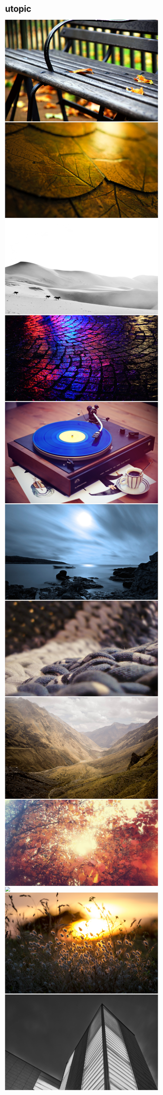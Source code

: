 # utopic

<img src=https://raw.githubusercontent.com/azzamsa/ubuntu-wallpapers/main/curated/utopic/Empty_Space_by_Glenn_Rayat.jpg>

<img src=https://raw.githubusercontent.com/azzamsa/ubuntu-wallpapers/main/curated/utopic/Golden_leaves_by_Mauro_Campanelli.jpg>

<img src=https://raw.githubusercontent.com/azzamsa/ubuntu-wallpapers/main/curated/utopic/Horses_on_sand_dunes_by_Matthias_Siewert.jpg>

<img src=https://raw.githubusercontent.com/azzamsa/ubuntu-wallpapers/main/curated/utopic/Kronach_leuchtet_2014_by_Brian_Fox.jpg>

<img src=https://raw.githubusercontent.com/azzamsa/ubuntu-wallpapers/main/curated/utopic/Music_by_tomasino.cz.jpg>

<img src=https://raw.githubusercontent.com/azzamsa/ubuntu-wallpapers/main/curated/utopic/Night_Seascape_by_Davor_Dopar.jpg>

<img src=https://raw.githubusercontent.com/azzamsa/ubuntu-wallpapers/main/curated/utopic/Redes_de_hilo_by_Juan_Pablo_Lauriente.jpg>

<img src=https://raw.githubusercontent.com/azzamsa/ubuntu-wallpapers/main/curated/utopic/salcantayperu_by_Life_Nomadic.jpg>

<img src=https://raw.githubusercontent.com/azzamsa/ubuntu-wallpapers/main/curated/utopic/Sunny_Autumn_by_Joel_Heaps.jpg>

<img src=https://raw.githubusercontent.com/azzamsa/ubuntu-wallpapers/main/curated/utopic/Utopic_Unicorn__by_Bedis_ElAchКche.jpg>

<img src=https://raw.githubusercontent.com/azzamsa/ubuntu-wallpapers/main/curated/utopic/Warm_grasses_by_dcsearle.t21.jpg>

<img src=https://raw.githubusercontent.com/azzamsa/ubuntu-wallpapers/main/curated/utopic/xgu472hf2_by_lariliikala.jpg>

